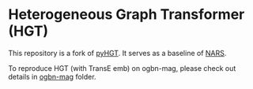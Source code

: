 # Heterogeneous Graph Transformer (HGT)

This repository is a fork of [pyHGT](https://github.com/acbull/pyHGT). It serves as a baseline of [NARS](https://github.com/facebookresearch/NARS).

To reproduce HGT (with TransE emb) on ogbn-mag, please check out details in [ogbn-mag](./ogbn-mag) folder.

